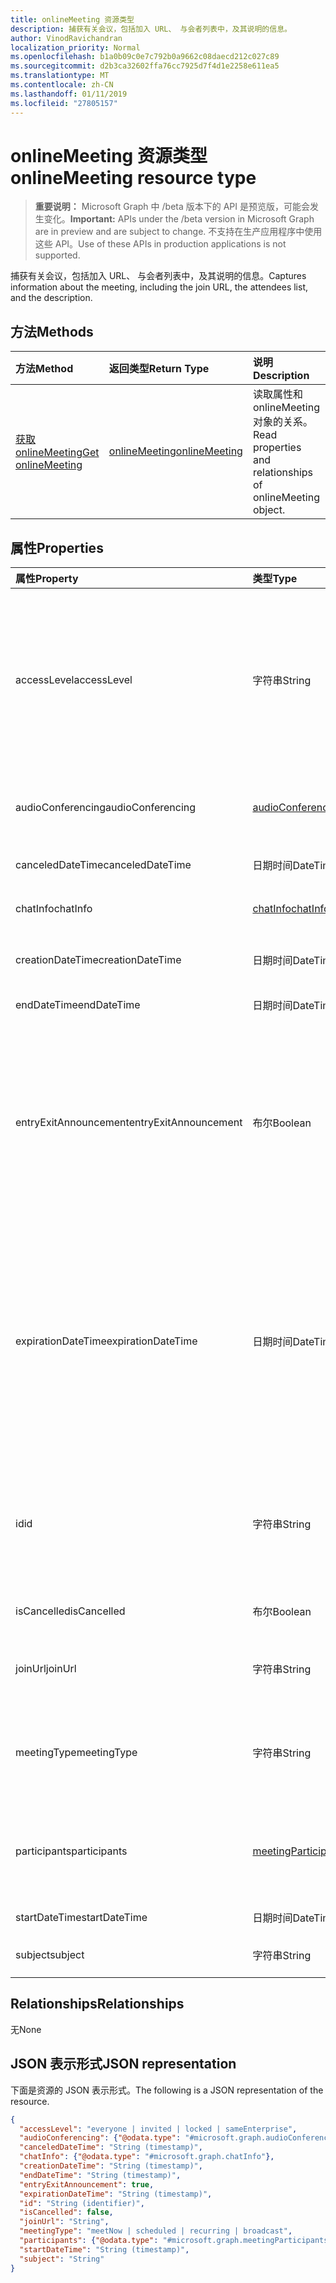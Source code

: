 ```yaml
---
title: onlineMeeting 资源类型
description: 捕获有关会议，包括加入 URL、 与会者列表中，及其说明的信息。
author: VinodRavichandran
localization_priority: Normal
ms.openlocfilehash: b1a0b09c0e7c792b0a9662c08daecd212c027c89
ms.sourcegitcommit: d2b3ca32602ffa76cc7925d7f4d1e2258e611ea5
ms.translationtype: MT
ms.contentlocale: zh-CN
ms.lasthandoff: 01/11/2019
ms.locfileid: "27805157"
---
```

# <a name="onlinemeeting-resource-type"></a><span data-ttu-id="74cd1-103">onlineMeeting 资源类型</span><span class="sxs-lookup"><span data-stu-id="74cd1-103">onlineMeeting resource type</span></span>

> <span data-ttu-id="74cd1-104">**重要说明：** Microsoft Graph 中 /beta 版本下的 API 是预览版，可能会发生变化。</span><span class="sxs-lookup"><span data-stu-id="74cd1-104">**Important:** APIs under the /beta version in Microsoft Graph are in preview and are subject to change.</span></span> <span data-ttu-id="74cd1-105">不支持在生产应用程序中使用这些 API。</span><span class="sxs-lookup"><span data-stu-id="74cd1-105">Use of these APIs in production applications is not supported.</span></span>

<span data-ttu-id="74cd1-106">捕获有关会议，包括加入 URL、 与会者列表中，及其说明的信息。</span><span class="sxs-lookup"><span data-stu-id="74cd1-106">Captures information about the meeting, including the join URL, the attendees list, and the description.</span></span>

## <a name="methods"></a><span data-ttu-id="74cd1-107">方法</span><span class="sxs-lookup"><span data-stu-id="74cd1-107">Methods</span></span>

| <span data-ttu-id="74cd1-108">方法</span><span class="sxs-lookup"><span data-stu-id="74cd1-108">Method</span></span>         | <span data-ttu-id="74cd1-109">返回类型</span><span class="sxs-lookup"><span data-stu-id="74cd1-109">Return Type</span></span> | <span data-ttu-id="74cd1-110">说明</span><span class="sxs-lookup"><span data-stu-id="74cd1-110">Description</span></span> |
|:---------------|:--------|:----------|
| [<span data-ttu-id="74cd1-111">获取 onlineMeeting</span><span class="sxs-lookup"><span data-stu-id="74cd1-111">Get onlineMeeting</span></span>](../api/onlinemeeting-get.md) | [<span data-ttu-id="74cd1-112">onlineMeeting</span><span class="sxs-lookup"><span data-stu-id="74cd1-112">onlineMeeting</span></span>](onlinemeeting.md) | <span data-ttu-id="74cd1-113">读取属性和 onlineMeeting 对象的关系。</span><span class="sxs-lookup"><span data-stu-id="74cd1-113">Read properties and relationships of onlineMeeting object.</span></span> |

## <a name="properties"></a><span data-ttu-id="74cd1-114">属性</span><span class="sxs-lookup"><span data-stu-id="74cd1-114">Properties</span></span>

| <span data-ttu-id="74cd1-115">属性</span><span class="sxs-lookup"><span data-stu-id="74cd1-115">Property</span></span>                  | <span data-ttu-id="74cd1-116">类型</span><span class="sxs-lookup"><span data-stu-id="74cd1-116">Type</span></span>                                                   | <span data-ttu-id="74cd1-117">Description</span><span class="sxs-lookup"><span data-stu-id="74cd1-117">Description</span></span>                                                                                                                |
| :------------------------ | :----------------------------------------------------- | :------------------------------------------------------------------------------------------------------------------------- |
| <span data-ttu-id="74cd1-118">accessLevel</span><span class="sxs-lookup"><span data-stu-id="74cd1-118">accessLevel</span></span>               | <span data-ttu-id="74cd1-119">字符串</span><span class="sxs-lookup"><span data-stu-id="74cd1-119">String</span></span>                                                 | <span data-ttu-id="74cd1-120">控制允许加入联机会议的访问级别。</span><span class="sxs-lookup"><span data-stu-id="74cd1-120">The access level that controls admission to the online meeting.</span></span> <span data-ttu-id="74cd1-121">可取值为：`everyone`、`invited`、`locked`、`sameEnterprise`、`unknown`。</span><span class="sxs-lookup"><span data-stu-id="74cd1-121">Possible values are: `everyone`, `invited`, `locked`, `sameEnterprise`, `unknown`.</span></span> |
| <span data-ttu-id="74cd1-122">audioConferencing</span><span class="sxs-lookup"><span data-stu-id="74cd1-122">audioConferencing</span></span>         | [<span data-ttu-id="74cd1-123">audioConferencing</span><span class="sxs-lookup"><span data-stu-id="74cd1-123">audioConferencing</span></span>](audioconferencing.md)              | <span data-ttu-id="74cd1-124">代表 onlineMeeting 电话访问信息。</span><span class="sxs-lookup"><span data-stu-id="74cd1-124">Represents phone access information for an onlineMeeting.</span></span> |
| <span data-ttu-id="74cd1-125">canceledDateTime</span><span class="sxs-lookup"><span data-stu-id="74cd1-125">canceledDateTime</span></span>          | <span data-ttu-id="74cd1-126">日期时间</span><span class="sxs-lookup"><span data-stu-id="74cd1-126">DateTime</span></span>                                               | <span data-ttu-id="74cd1-127">当取消会议的时间。</span><span class="sxs-lookup"><span data-stu-id="74cd1-127">The time when the meeting was canceled.</span></span> |
| <span data-ttu-id="74cd1-128">chatInfo</span><span class="sxs-lookup"><span data-stu-id="74cd1-128">chatInfo</span></span>                  | [<span data-ttu-id="74cd1-129">chatInfo</span><span class="sxs-lookup"><span data-stu-id="74cd1-129">chatInfo</span></span>](chatinfo.md)                                | <span data-ttu-id="74cd1-130">与此会议聊天。</span><span class="sxs-lookup"><span data-stu-id="74cd1-130">The chat associated with this meeting.</span></span> |
| <span data-ttu-id="74cd1-131">creationDateTime</span><span class="sxs-lookup"><span data-stu-id="74cd1-131">creationDateTime</span></span>          | <span data-ttu-id="74cd1-132">日期时间</span><span class="sxs-lookup"><span data-stu-id="74cd1-132">DateTime</span></span>                                               | <span data-ttu-id="74cd1-133">已创建会议的时间。</span><span class="sxs-lookup"><span data-stu-id="74cd1-133">The time when the meeting was created.</span></span> <span data-ttu-id="74cd1-134">Readonly。</span><span class="sxs-lookup"><span data-stu-id="74cd1-134">Readonly.</span></span>
| <span data-ttu-id="74cd1-135">endDateTime</span><span class="sxs-lookup"><span data-stu-id="74cd1-135">endDateTime</span></span>               | <span data-ttu-id="74cd1-136">日期时间</span><span class="sxs-lookup"><span data-stu-id="74cd1-136">DateTime</span></span>                                               | <span data-ttu-id="74cd1-137">会议结束时间。</span><span class="sxs-lookup"><span data-stu-id="74cd1-137">End time of the meeting.</span></span> |
| <span data-ttu-id="74cd1-138">entryExitAnnouncement</span><span class="sxs-lookup"><span data-stu-id="74cd1-138">entryExitAnnouncement</span></span>     | <span data-ttu-id="74cd1-139">布尔</span><span class="sxs-lookup"><span data-stu-id="74cd1-139">Boolean</span></span>                                                | <span data-ttu-id="74cd1-140">联机会议助理通知状态。</span><span class="sxs-lookup"><span data-stu-id="74cd1-140">The attendance announcements status for the online meeting.</span></span> <span data-ttu-id="74cd1-141">如果启用了出勤通知，联机会议将通过音频会议宣布 participantswho 联接的名称。</span><span class="sxs-lookup"><span data-stu-id="74cd1-141">When attendance announcements are enabled, the online meeting will announce the names of the participantswho join the meeting through audio.</span></span> |
| <span data-ttu-id="74cd1-142">expirationDateTime</span><span class="sxs-lookup"><span data-stu-id="74cd1-142">expirationDateTime</span></span>        | <span data-ttu-id="74cd1-143">日期时间</span><span class="sxs-lookup"><span data-stu-id="74cd1-143">DateTime</span></span>                                               | <span data-ttu-id="74cd1-144">绝对协调世界时 (UTC) 日期和时间之后可以删除的联机会议。</span><span class="sxs-lookup"><span data-stu-id="74cd1-144">The absolute Coordinated Universal Time (UTC) date and time after which the online meeting can be deleted.</span></span> <span data-ttu-id="74cd1-145">日期和时间必须在前，一年之间十年后，当前日期和时间的服务器上。</span><span class="sxs-lookup"><span data-stu-id="74cd1-145">The day and time must be between one year before, and ten years after, the current date and time on the server.</span></span> |
| <span data-ttu-id="74cd1-146">id</span><span class="sxs-lookup"><span data-stu-id="74cd1-146">id</span></span>                        | <span data-ttu-id="74cd1-147">字符串</span><span class="sxs-lookup"><span data-stu-id="74cd1-147">String</span></span>                                                 | <span data-ttu-id="74cd1-148">与联机会议相关的 ID。</span><span class="sxs-lookup"><span data-stu-id="74cd1-148">The ID associated with the online meeting.</span></span> <span data-ttu-id="74cd1-149">获取 HTTP 请求中用作 id。</span><span class="sxs-lookup"><span data-stu-id="74cd1-149">Used in a GET HTTP request as the ID.</span></span> <span data-ttu-id="74cd1-150">此为只读属性。</span><span class="sxs-lookup"><span data-stu-id="74cd1-150">Read-only.</span></span> <span data-ttu-id="74cd1-151">生成的服务器。</span><span class="sxs-lookup"><span data-stu-id="74cd1-151">Server generated.</span></span> |
| <span data-ttu-id="74cd1-152">isCancelled</span><span class="sxs-lookup"><span data-stu-id="74cd1-152">isCancelled</span></span>               | <span data-ttu-id="74cd1-153">布尔</span><span class="sxs-lookup"><span data-stu-id="74cd1-153">Boolean</span></span>                                                | <span data-ttu-id="74cd1-154">是否已被取消会议。</span><span class="sxs-lookup"><span data-stu-id="74cd1-154">Whether the meeting has been canceled.</span></span> |
| <span data-ttu-id="74cd1-155">joinUrl</span><span class="sxs-lookup"><span data-stu-id="74cd1-155">joinUrl</span></span>                   | <span data-ttu-id="74cd1-156">字符串</span><span class="sxs-lookup"><span data-stu-id="74cd1-156">String</span></span>                                                 | <span data-ttu-id="74cd1-157">从 web 加入联机会议时所使用的 URL。</span><span class="sxs-lookup"><span data-stu-id="74cd1-157">The URL that is used when the online meeting is joined from the web.</span></span> |
| <span data-ttu-id="74cd1-158">meetingType</span><span class="sxs-lookup"><span data-stu-id="74cd1-158">meetingType</span></span>               | <span data-ttu-id="74cd1-159">字符串</span><span class="sxs-lookup"><span data-stu-id="74cd1-159">String</span></span>                                                 | <span data-ttu-id="74cd1-160">可能的值为： `meetNow`， `scheduled`， `recurring`，`broadcast`</span><span class="sxs-lookup"><span data-stu-id="74cd1-160">Possible values are: `meetNow`, `scheduled`, `recurring`, `broadcast`</span></span> |
| <span data-ttu-id="74cd1-161">participants</span><span class="sxs-lookup"><span data-stu-id="74cd1-161">participants</span></span>              | [<span data-ttu-id="74cd1-162">meetingParticipants</span><span class="sxs-lookup"><span data-stu-id="74cd1-162">meetingParticipants</span></span>](meetingparticipants.md)          | <span data-ttu-id="74cd1-163">相关联的联机会议参与者。</span><span class="sxs-lookup"><span data-stu-id="74cd1-163">The participants associated with the online meeting.</span></span>  <span data-ttu-id="74cd1-164">这包括组织者和与会者。</span><span class="sxs-lookup"><span data-stu-id="74cd1-164">This includes the organizer and the attendees.</span></span> |
| <span data-ttu-id="74cd1-165">startDateTime</span><span class="sxs-lookup"><span data-stu-id="74cd1-165">startDateTime</span></span>             | <span data-ttu-id="74cd1-166">日期时间</span><span class="sxs-lookup"><span data-stu-id="74cd1-166">DateTime</span></span>                                               | <span data-ttu-id="74cd1-167">会议的开始时间。</span><span class="sxs-lookup"><span data-stu-id="74cd1-167">Start time of the meeting.</span></span> |
| <span data-ttu-id="74cd1-168">subject</span><span class="sxs-lookup"><span data-stu-id="74cd1-168">subject</span></span>                   | <span data-ttu-id="74cd1-169">字符串</span><span class="sxs-lookup"><span data-stu-id="74cd1-169">String</span></span>                                                 | <span data-ttu-id="74cd1-170">联机会议的主题。</span><span class="sxs-lookup"><span data-stu-id="74cd1-170">The subject of the online meeting.</span></span> |

## <a name="relationships"></a><span data-ttu-id="74cd1-171">Relationships</span><span class="sxs-lookup"><span data-stu-id="74cd1-171">Relationships</span></span>
<span data-ttu-id="74cd1-172">无</span><span class="sxs-lookup"><span data-stu-id="74cd1-172">None</span></span>

## <a name="json-representation"></a><span data-ttu-id="74cd1-173">JSON 表示形式</span><span class="sxs-lookup"><span data-stu-id="74cd1-173">JSON representation</span></span>

<span data-ttu-id="74cd1-174">下面是资源的 JSON 表示形式。</span><span class="sxs-lookup"><span data-stu-id="74cd1-174">The following is a JSON representation of the resource.</span></span>

<!-- {
  "blockType": "resource",
  "optionalProperties": [

  ],
  "@odata.type": "microsoft.graph.onlineMeeting"
}-->
```json
{
  "accessLevel": "everyone | invited | locked | sameEnterprise",
  "audioConferencing": {"@odata.type": "#microsoft.graph.audioConferencing"},
  "canceledDateTime": "String (timestamp)",
  "chatInfo": {"@odata.type": "#microsoft.graph.chatInfo"},
  "creationDateTime": "String (timestamp)",
  "endDateTime": "String (timestamp)",
  "entryExitAnnouncement": true,
  "expirationDateTime": "String (timestamp)",
  "id": "String (identifier)",
  "isCancelled": false,
  "joinUrl": "String",
  "meetingType": "meetNow | scheduled | recurring | broadcast",
  "participants": {"@odata.type": "#microsoft.graph.meetingParticipants"},
  "startDateTime": "String (timestamp)",
  "subject": "String"
}
```

<!-- uuid: 8fcb5dbc-d5aa-4681-8e31-b001d5168d79
2015-10-25 14:57:30 UTC -->
<!-- {
  "type": "#page.annotation",
  "description": "onlineMeeting resource",
  "keywords": "",
  "section": "documentation",
  "tocPath": ""
}-->
